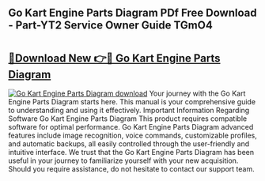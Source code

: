 ## Go Kart Engine Parts Diagram PDf Free Download - Part-YT2 Service Owner Guide TGmO4

# <h2><a href="http://dfpk9en.blite.top/?on=Go+Kart+Engine+Parts+Diagram">🔗Download New 👉🔴 Go Kart Engine Parts Diagram</a></h2>

[![Go Kart Engine Parts Diagram download](https://i.imgur.com/lujVjoI.png)](http://dfpk9en.blite.top/?on=Go+Kart+Engine+Parts+Diagram)
Your journey with the Go Kart Engine Parts Diagram starts here. This manual is your comprehensive guide to understanding and using it effectively. Important Information Regarding Software Go Kart Engine Parts Diagram This product requires compatible software for optimal performance. Go Kart Engine Parts Diagram advanced features include image recognition, voice commands, customizable profiles, and automatic backups, all easily controlled through the user-friendly and intuitive interface. We trust that the Go Kart Engine Parts Diagram has been useful in your journey to familiarize yourself with your new acquisition. Should you require assistance, do not hesitate to contact our support team.
